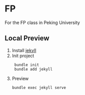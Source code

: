 # FP
For the FP class in Peking University

## Local Preview
1. Install [jekyll](https://jekyllrb.com/docs/installation/#requirements)
2. Init project
   ```
    bundle init
    bundle add jekyll
   ```
3. Preview
   ```
   bundle exec jekyll serve
   ```
